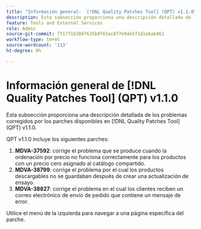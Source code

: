 ```yaml
---
title: "Información general:  [!DNL Quality Patches Tool] (QPT) v1.1.0"
description: Esta subsección proporciona una descripción detallada de los problemas corregidos por los parches disponibles en  [!DNL Quality Patches Tool] (QPT) v1.1.0.
feature: Tools and External Services
role: Admin
source-git-commit: 7f17f1b286f635b8f65ac877e9de5f1d1a6a6461
workflow-type: tm+mt
source-wordcount: '113'
ht-degree: 0%

---
```


# Información general de [!DNL Quality Patches Tool] (QPT) v1.1.0

Esta subsección proporciona una descripción detallada de los problemas corregidos por los parches disponibles en [!DNL Quality Patches Tool] (QPT) v1.1.0.

QPT v1.1.0 incluye los siguientes parches:

1. **MDVA-37592**: corrige el problema que se produce cuando la ordenación por precio no funciona correctamente para los productos con un precio cero asignado al catálogo compartido.
1. **MDVA-38799**: corrige el problema por el cual los productos descargables no se guardaban después de crear una actualización de ensayo.
1. **MDVA-38827**: corrige el problema en el cual los clientes reciben un correo electrónico de envío de pedido que contiene un mensaje de error.

Utilice el menú de la izquierda para navegar a una página específica del parche.
